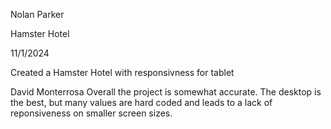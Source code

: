 Nolan Parker

Hamster Hotel

11/1/2024

Created a Hamster Hotel with responsivness for tablet

David Monterrosa 
Overall the project is somewhat accurate. The desktop is the best, but many values are hard coded and leads to a lack of reponsiveness on smaller screen sizes. 


